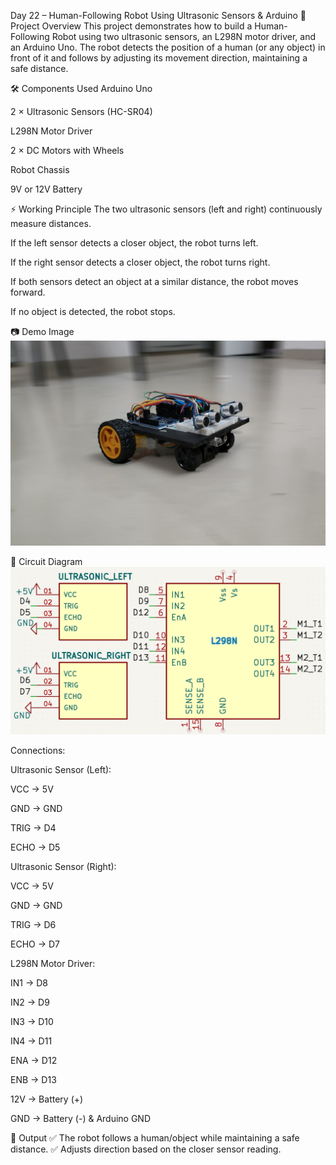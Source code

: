 Day 22 – Human-Following Robot Using Ultrasonic Sensors & Arduino
📌 Project Overview
This project demonstrates how to build a Human-Following Robot using two ultrasonic sensors, an L298N motor driver, and an Arduino Uno. The robot detects the position of a human (or any object) in front of it and follows by adjusting its movement direction, maintaining a safe distance.

🛠️ Components Used
Arduino Uno

2 × Ultrasonic Sensors (HC-SR04)

L298N Motor Driver

2 × DC Motors with Wheels

Robot Chassis

9V or 12V Battery

⚡ Working Principle
The two ultrasonic sensors (left and right) continuously measure distances.

If the left sensor detects a closer object, the robot turns left.

If the right sensor detects a closer object, the robot turns right.

If both sensors detect an object at a similar distance, the robot moves forward.

If no object is detected, the robot stops.

📷 Demo Image
 ![Demo](./Images/Robot_Image_1.jpg)

🔌 Circuit Diagram
![Circuit Diagram](./Images/Circuit_Diagram.png)

Connections:

Ultrasonic Sensor (Left):

VCC → 5V

GND → GND

TRIG → D4

ECHO → D5

Ultrasonic Sensor (Right):

VCC → 5V

GND → GND

TRIG → D6

ECHO → D7

L298N Motor Driver:

IN1 → D8

IN2 → D9

IN3 → D10

IN4 → D11

ENA → D12

ENB → D13

12V → Battery (+)

GND → Battery (-) & Arduino GND




🎯 Output
✅ The robot follows a human/object while maintaining a safe distance.
✅ Adjusts direction based on the closer sensor reading.